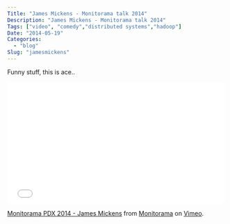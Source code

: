 ```yaml
---
Title: "James Mickens - Monitorama talk 2014"
Description: "James Mickens - Monitorama talk 2014"
Tags: ["video", "comedy","distributed systems","hadoop"]
Date: "2014-05-19"
Categories:
  - "blog"
Slug: "jamesmickens"
---
```


Funny stuff, this is ace..

<div class="video-container">
<iframe src="//player.vimeo.com/video/95066828?portrait=0" width="500" height="281" frameborder="0" webkitallowfullscreen mozallowfullscreen allowfullscreen></iframe> <p><a href="http://vimeo.com/95066828">Monitorama PDX 2014 - James Mickens</a> from <a href="http://vimeo.com/monitorama">Monitorama</a> on <a href="https://vimeo.com">Vimeo</a>.</p>
</div>
